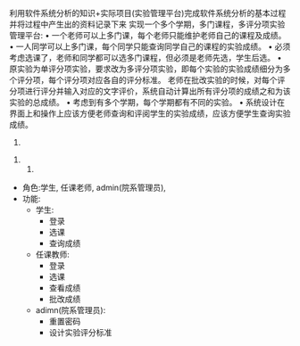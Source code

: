 利用软件系统分析的知识+实际项目(实验管理平台)完成软件系统分析的基本过程并将过程中产生出的资料记录下来
实现一个多个学期，多门课程，多评分项实验管理平台:
•	一个老师可以上多门课，每个老师只能维护老师自己的课程及成绩。
•	一人同学可以上多门课，每个同学只能查询同学自己的课程的实验成绩。
•	必须考虑选课了，老师和同学都可以选多门课程，但必须是老师先选，学生后选。
•	原实验为单评分项实验，要求改为多评分项实验，即每个实验的实验成绩细分为多个评分项，每个评分项对应各自的评分标准。
老师在批改实验的时候，对每个评分项进行评分并输入对应的文字评价，系统自动计算出所有评分项的成绩之和为该实验的总成绩。
•	考虑到有多个学期，每个学期都有不同的实验。
•	系统设计在界面上和操作上应该方便老师查询和评阅学生的实验成绩，应该方便学生查询实验成绩。

<ol><li></li></ol>

<ol><li><ol><li></li></ol></li></ol>

- 角色:学生, 任课老师, admin(院系管理员), 
- 功能:
    - 学生:
        -  登录
        -  选课
        -  查询成绩
    - 任课教师:
        - 登录
        - 选课
        - 查看成绩
        - 批改成绩
    - adimn(院系管理员):
        - 重置密码
        - 设计实验评分标准